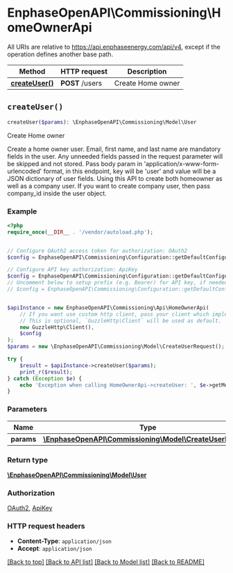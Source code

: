 # EnphaseOpenAPI\Commissioning\HomeOwnerApi

All URIs are relative to https://api.enphaseenergy.com/api/v4, except if the operation defines another base path.

| Method | HTTP request | Description |
| ------------- | ------------- | ------------- |
| [**createUser()**](HomeOwnerApi.md#createUser) | **POST** /users | Create Home owner |


## `createUser()`

```php
createUser($params): \EnphaseOpenAPI\Commissioning\Model\User
```

Create Home owner

Create a home owner user. Email, first name, and last name are mandatory fields in the user. Any unneeded fields passed in the request parameter will be skipped and not stored. Pass body param in 'application/x-www-form-urlencoded' format, in this endpoint, key will be 'user' and value will be a JSON dictionary of user fields. Using this API to create both homeowner as well as a company user. If you want to create company user, then pass company_id inside the user object.

### Example

```php
<?php
require_once(__DIR__ . '/vendor/autoload.php');


// Configure OAuth2 access token for authorization: OAuth2
$config = EnphaseOpenAPI\Commissioning\Configuration::getDefaultConfiguration()->setAccessToken('YOUR_ACCESS_TOKEN');

// Configure API key authorization: ApiKey
$config = EnphaseOpenAPI\Commissioning\Configuration::getDefaultConfiguration()->setApiKey('key', 'YOUR_API_KEY');
// Uncomment below to setup prefix (e.g. Bearer) for API key, if needed
// $config = EnphaseOpenAPI\Commissioning\Configuration::getDefaultConfiguration()->setApiKeyPrefix('key', 'Bearer');


$apiInstance = new EnphaseOpenAPI\Commissioning\Api\HomeOwnerApi(
    // If you want use custom http client, pass your client which implements `GuzzleHttp\ClientInterface`.
    // This is optional, `GuzzleHttp\Client` will be used as default.
    new GuzzleHttp\Client(),
    $config
);
$params = new \EnphaseOpenAPI\Commissioning\Model\CreateUserRequest(); // \EnphaseOpenAPI\Commissioning\Model\CreateUserRequest

try {
    $result = $apiInstance->createUser($params);
    print_r($result);
} catch (Exception $e) {
    echo 'Exception when calling HomeOwnerApi->createUser: ', $e->getMessage(), PHP_EOL;
}
```

### Parameters

| Name | Type | Description  | Notes |
| ------------- | ------------- | ------------- | ------------- |
| **params** | [**\EnphaseOpenAPI\Commissioning\Model\CreateUserRequest**](../Model/CreateUserRequest.md)|  | [optional] |

### Return type

[**\EnphaseOpenAPI\Commissioning\Model\User**](../Model/User.md)

### Authorization

[OAuth2](../../README.md#OAuth2), [ApiKey](../../README.md#ApiKey)

### HTTP request headers

- **Content-Type**: `application/json`
- **Accept**: `application/json`

[[Back to top]](#) [[Back to API list]](../../README.md#endpoints)
[[Back to Model list]](../../README.md#models)
[[Back to README]](../../README.md)
